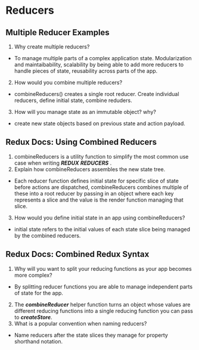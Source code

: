 # Reducers

## Multiple Reducer Examples

1. Why create multiple reducers?

- To manage multiple parts of a complex application state. Modularization and maintaibability, scalability by being able to add more reducers to handle pieces of state, reusability across parts of the app.

2. How would you combine multiple reducers?

- combineReducers() creates a single root reducer. Create individual reducers, define initial state, combine reduders.

3. How will you manage state as an immutable object? why?

- create new state objects based on previous state and action payload.

## Redux Docs: Using Combined Reducers

1. combineReducers is a utility function to simplify the most common use case when writing _**REDUX**_ _**REDUCERS**_ .
2. Explain how combineReducers assembles the new state tree.

- Each reducer function defines initial state for specific slice of state before actions are dispatched, combineReducers combines multiple of these into a root reducer by passing in an object where each key represents a slice and the value is the render function managing that slice.

3. How would you define initial state in an app using combineReducers?

- initial state refers to the initial values of each state slice being managed by the combined reducers.

## Redux Docs: Combined Redux Syntax

1. Why will you want to split your reducing functions as your app becomes more complex?

- By splitting reducer functions you are able to manage independent parts of state for the app.

2. The **_combineReducer_** helper function turns an object whose values are different reducing functions into a single reducing function you can pass to **_createStore_**.
3. What is a popular convention when naming reducers?

- Name reducers after the state slices they manage for property shorthand notation.
